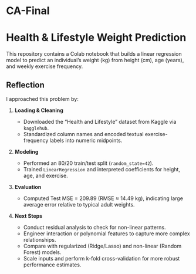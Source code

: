 # CA-Final
# Health & Lifestyle Weight Prediction

This repository contains a Colab notebook that builds a linear regression model to predict 
an individual’s weight (kg) from height (cm), age (years), and weekly exercise frequency. 

## Reflection

I approached this problem by:
1. **Loading & Cleaning**  
   - Downloaded the “Health and Lifestyle” dataset from Kaggle via `kagglehub`.  
   - Standardized column names and encoded textual exercise-frequency labels into numeric midpoints.

2. **Modeling**  
   - Performed an 80/20 train/test split (`random_state=42`).  
   - Trained `LinearRegression` and interpreted coefficients for height, age, and exercise.

3. **Evaluation**  
   - Computed Test MSE = 209.89 (RMSE ≈ 14.49 kg), indicating large average error relative to typical adult weights.

4. **Next Steps**  
   - Conduct residual analysis to check for non-linear patterns.  
   - Engineer interaction or polynomial features to capture more complex relationships.  
   - Compare with regularized (Ridge/Lasso) and non-linear (Random Forest) models.  
   - Scale inputs and perform k-fold cross-validation for more robust performance estimates.


